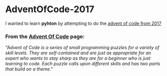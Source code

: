# AdventOfCode-2017

I wanted to learn **pyhton** by attempting to do the [advent of code from 2017](https://adventofcode.com/2017)

### From the [Advent Of Code](https://adventofcode.com/about) page:


*"Advent of Code is a series of small programming puzzles for a variety of skill levels. They are self-contained and are just as appropriate for an expert who wants to stay sharp as they are for a beginner who is just learning to code. Each puzzle calls upon different skills and has two parts that build on a theme."*
